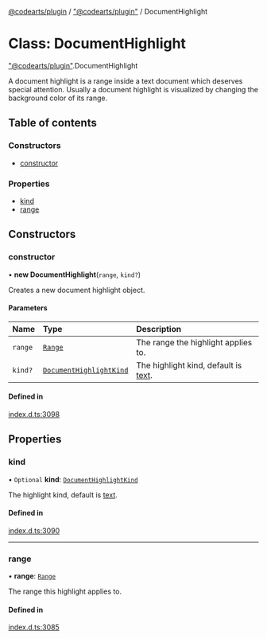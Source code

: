 [@codearts/plugin](../README.md) / ["@codearts/plugin"](../modules/_codearts_plugin_.md) / DocumentHighlight

# Class: DocumentHighlight

["@codearts/plugin"](../modules/_codearts_plugin_.md).DocumentHighlight

A document highlight is a range inside a text document which deserves
special attention. Usually a document highlight is visualized by changing
the background color of its range.

## Table of contents

### Constructors

- [constructor](codearts_plugin_.DocumentHighlight.md#constructor)

### Properties

- [kind](codearts_plugin_.DocumentHighlight.md#kind)
- [range](codearts_plugin_.DocumentHighlight.md#range)

## Constructors

### constructor

• **new DocumentHighlight**(`range`, `kind?`)

Creates a new document highlight object.

#### Parameters

| Name | Type | Description |
| :------ | :------ | :------ |
| `range` | [`Range`](codearts_plugin_.Range.md) | The range the highlight applies to. |
| `kind?` | [`DocumentHighlightKind`](../enums/codearts_plugin_.DocumentHighlightKind.md) | The highlight kind, default is [text](../enums/codearts_plugin_.DocumentHighlightKind.md#text). |

#### Defined in

[index.d.ts:3098](https://github.com/xyz-fish/cloudide-plugin-api/blob/9927cd6/index.d.ts#L3098)

## Properties

### kind

• `Optional` **kind**: [`DocumentHighlightKind`](../enums/codearts_plugin_.DocumentHighlightKind.md)

The highlight kind, default is [text](../enums/codearts_plugin_.DocumentHighlightKind.md#text).

#### Defined in

[index.d.ts:3090](https://github.com/xyz-fish/cloudide-plugin-api/blob/9927cd6/index.d.ts#L3090)

___

### range

• **range**: [`Range`](codearts_plugin_.Range.md)

The range this highlight applies to.

#### Defined in

[index.d.ts:3085](https://github.com/xyz-fish/cloudide-plugin-api/blob/9927cd6/index.d.ts#L3085)
